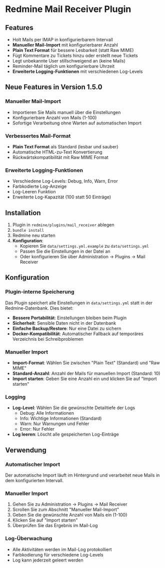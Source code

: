 # Redmine Mail Receiver Plugin

## Features
- Holt Mails per IMAP in konfigurierbarem Intervall
- **Manueller Mail-Import** mit konfigurierbarer Anzahl
- **Plain Text Format** für bessere Lesbarkeit (statt Raw MIME)
- Fügt Kommentare zu Tickets hinzu oder erstellt neue Tickets
- Legt unbekannte User stillschweigend an (keine Mails)
- Reminder-Mail täglich um konfigurierbare Uhrzeit
- **Erweiterte Logging-Funktionen** mit verschiedenen Log-Levels

## Neue Features in Version 1.5.0

### Manueller Mail-Import
- Importieren Sie Mails manuell über die Einstellungen
- Konfigurierbare Anzahl von Mails (1-100)
- Sofortige Verarbeitung ohne Warten auf automatischen Import

### Verbessertes Mail-Format
- **Plain Text Format** als Standard (lesbar und sauber)
- Automatische HTML-zu-Text Konvertierung
- Rückwärtskompatibilität mit Raw MIME Format

### Erweiterte Logging-Funktionen
- Verschiedene Log-Levels: Debug, Info, Warn, Error
- Farbkodierte Log-Anzeige
- Log-Leeren Funktion
- Erweiterte Log-Kapazität (100 statt 50 Einträge)

## Installation
1. Plugin in `redmine/plugins/mail_receiver` ablegen
2. `bundle install`
3. Redmine neu starten
4. **Konfiguration**: 
   - Kopieren Sie `data/settings.yml.example` zu `data/settings.yml`
   - Passen Sie die Einstellungen in der Datei an
   - Oder konfigurieren Sie über Administration → Plugins → Mail Receiver

## Konfiguration

### Plugin-interne Speicherung
Das Plugin speichert alle Einstellungen in `data/settings.yml` statt in der Redmine-Datenbank. Dies bietet:
- **Bessere Portabilität**: Einstellungen bleiben beim Plugin
- **Sicherheit**: Sensible Daten nicht in der Datenbank
- **Einfache Backup/Restore**: Nur eine Datei zu sichern
- **Docker-Kompatibilität**: Automatischer Fallback auf temporäres Verzeichnis bei Schreibproblemen

### Manueller Import
- **Import-Format**: Wählen Sie zwischen "Plain Text" (Standard) und "Raw MIME"
- **Standard-Anzahl**: Anzahl der Mails für manuellen Import (Standard: 10)
- **Import starten**: Geben Sie eine Anzahl ein und klicken Sie auf "Import starten"

### Logging
- **Log-Level**: Wählen Sie die gewünschte Detailtiefe der Logs
  - Debug: Alle Informationen
  - Info: Wichtige Informationen (Standard)
  - Warn: Nur Warnungen und Fehler
  - Error: Nur Fehler
- **Log leeren**: Löscht alle gespeicherten Log-Einträge

## Verwendung

### Automatischer Import
Der automatische Import läuft im Hintergrund und verarbeitet neue Mails in dem konfigurierten Intervall.

### Manueller Import
1. Gehen Sie zu Administration → Plugins → Mail Receiver
2. Scrollen Sie zum Abschnitt "Manueller Mail-Import"
3. Geben Sie die gewünschte Anzahl von Mails ein (1-100)
4. Klicken Sie auf "Import starten"
5. Überprüfen Sie das Ergebnis im Mail-Log

### Log-Überwachung
- Alle Aktivitäten werden im Mail-Log protokolliert
- Farbkodierung für verschiedene Log-Levels
- Log kann jederzeit geleert werden
